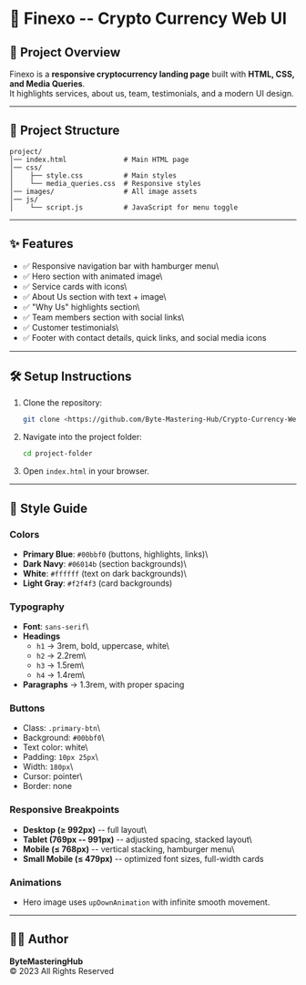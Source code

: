 # 🚀 Finexo -- Crypto Currency Web UI

## 📘 Project Overview

Finexo is a **responsive cryptocurrency landing page** built with
**HTML, CSS, and Media Queries**.\
It highlights services, about us, team, testimonials, and a modern UI
design.

------------------------------------------------------------------------

## 📂 Project Structure

    project/
    │── index.html              # Main HTML page
    │── css/
    │    ├── style.css          # Main styles
    │    └── media_queries.css  # Responsive styles
    │── images/                 # All image assets
    │── js/
    │    └── script.js          # JavaScript for menu toggle

------------------------------------------------------------------------

## ✨ Features

-   ✅ Responsive navigation bar with hamburger menu\
-   ✅ Hero section with animated image\
-   ✅ Service cards with icons\
-   ✅ About Us section with text + image\
-   ✅ "Why Us" highlights section\
-   ✅ Team members section with social links\
-   ✅ Customer testimonials\
-   ✅ Footer with contact details, quick links, and social media icons

------------------------------------------------------------------------

## 🛠️ Setup Instructions

1.  Clone the repository:

    ``` bash
    git clone <https://github.com/Byte-Mastering-Hub/Crypto-Currency-WebUI.git>
    ```

2.  Navigate into the project folder:

    ``` bash
    cd project-folder
    ```

3.  Open `index.html` in your browser.

------------------------------------------------------------------------

## 🎨 Style Guide

### Colors

-   **Primary Blue**: `#00bbf0` (buttons, highlights, links)\
-   **Dark Navy**: `#06014b` (section backgrounds)\
-   **White**: `#ffffff` (text on dark backgrounds)\
-   **Light Gray**: `#f2f4f3` (card backgrounds)

### Typography

-   **Font**: `sans-serif`\
-   **Headings**
    -   `h1` → 3rem, bold, uppercase, white\
    -   `h2` → 2.2rem\
    -   `h3` → 1.5rem\
    -   `h4` → 1.4rem\
-   **Paragraphs** → 1.3rem, with proper spacing

### Buttons

-   Class: `.primary-btn`\
-   Background: `#00bbf0`\
-   Text color: white\
-   Padding: `10px 25px`\
-   Width: `180px`\
-   Cursor: pointer\
-   Border: none

### Responsive Breakpoints

-   **Desktop (≥ 992px)** -- full layout\
-   **Tablet (769px -- 991px)** -- adjusted spacing, stacked layout\
-   **Mobile (≤ 768px)** -- vertical stacking, hamburger menu\
-   **Small Mobile (≤ 479px)** -- optimized font sizes, full-width cards

### Animations

-   Hero image uses `upDownAnimation` with infinite smooth movement.



------------------------------------------------------------------------

## 👨‍💻 Author

**ByteMasteringHub**\
© 2023 All Rights Reserved
